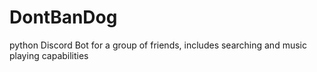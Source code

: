 # DontBanDog
python Discord Bot for a group of friends, includes searching and music playing capabilities
